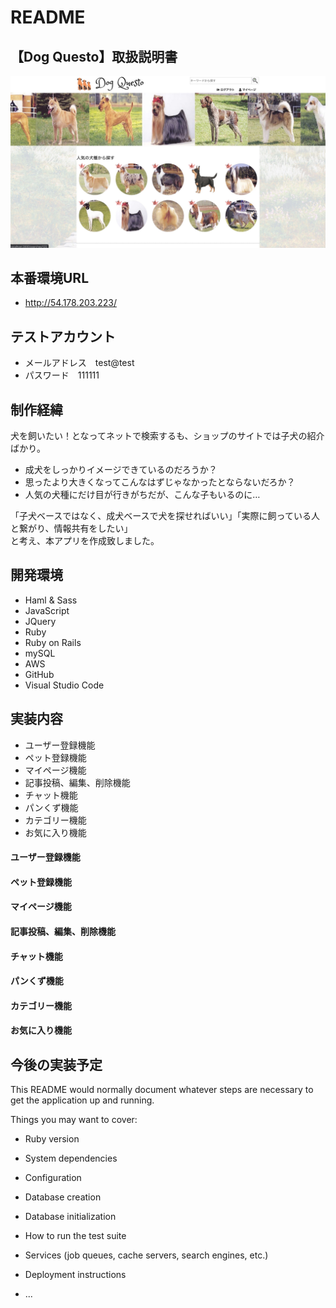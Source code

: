 # README
## 【Dog Questo】取扱説明書
![画像名](./reademe_image/top-page1.jpg)

## 本番環境URL
* http://54.178.203.223/

## テストアカウント
* メールアドレス　test@test
* パスワード　111111

## 制作経緯
犬を飼いたい！となってネットで検索するも、ショップのサイトでは子犬の紹介ばかり。   

* 成犬をしっかりイメージできているのだろうか？
* 思ったより大きくなってこんなはずじゃなかったとならないだろか？
* 人気の犬種にだけ目が行きがちだが、こんな子もいるのに…  

「子犬ベースではなく、成犬ベースで犬を探せればいい」「実際に飼っている人と繋がり、情報共有をしたい」  
と考え、本アプリを作成致しました。

## 開発環境
* Haml & Sass
* JavaScript
* JQuery
* Ruby
* Ruby on Rails
* mySQL
* AWS
* GitHub
* Visual Studio Code

## 実装内容
* ユーザー登録機能
* ペット登録機能
* マイページ機能
* 記事投稿、編集、削除機能
* チャット機能
* パンくず機能
* カテゴリー機能
* お気に入り機能

#### ユーザー登録機能
#### ペット登録機能
#### マイページ機能
#### 記事投稿、編集、削除機能
#### チャット機能
#### パンくず機能
#### カテゴリー機能
#### お気に入り機能

## 今後の実装予定

This README would normally document whatever steps are necessary to get the
application up and running.

Things you may want to cover:

* Ruby version

* System dependencies

* Configuration

* Database creation

* Database initialization

* How to run the test suite

* Services (job queues, cache servers, search engines, etc.)

* Deployment instructions

* ...

